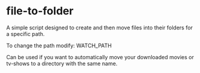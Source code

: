 # file-to-folder
A simple script designed to create and then move files into their folders for a specific path.

To change the path modify: WATCH_PATH

Can be used if you want to automatically move your downloaded movies or tv-shows to a directory with the same name.
